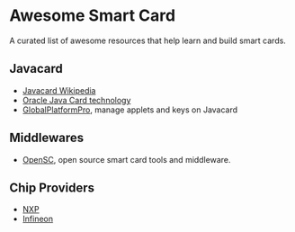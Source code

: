 # Awesome Smart Card

A curated list of awesome resources that help learn and build smart cards.


## Javacard

- [Javacard Wikipedia](https://en.wikipedia.org/wiki/Java_Card)
- [Oracle Java Card technology](https://www.oracle.com/java/java-card/)
- [GlobalPlatformPro](https://github.com/martinpaljak/GlobalPlatformPro), manage applets and keys on Javacard


## Middlewares

- [OpenSC](https://github.com/OpenSC/OpenSC), open source smart card tools and middleware.


## Chip Providers

- [NXP](https://www.nxp.com/)
- [Infineon](https://www.infineon.com/)
